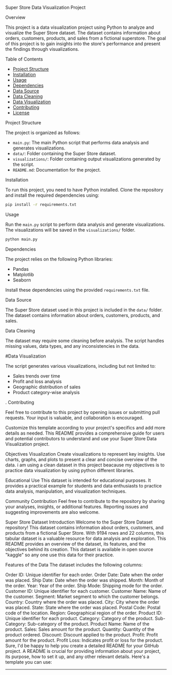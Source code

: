 Super Store Data Visualization Project

 Overview

This project is a data visualization project using Python to analyze and visualize the Super Store dataset. The dataset contains information about orders, customers, products, and sales from a fictional superstore. The goal of this project is to gain insights into the store's performance and present the findings through visualizations.

 Table of Contents

- [Project Structure](#project-structure)
- [Installation](#installation)
- [Usage](#usage)
- [Dependencies](#dependencies)
- [Data Source](#data-source)
- [Data Cleaning](#data-cleaning)
- [Data Visualization](#data-visualization)
- [Contributing](#contributing)
- [License](#license)

 Project Structure

The project is organized as follows:

- `main.py`: The main Python script that performs data analysis and generates visualizations.
- `data/`: Folder containing the Super Store dataset.
- `visualizations/`: Folder containing output visualizations generated by the script.
- `README.md`: Documentation for the project.

 Installation

To run this project, you need to have Python installed. Clone the repository and install the required dependencies using:

```bash
pip install -r requirements.txt
```

 Usage

Run the `main.py` script to perform data analysis and generate visualizations. The visualizations will be saved in the `visualizations/` folder.

```bash
python main.py
```

 Dependencies

The project relies on the following Python libraries:

- Pandas
- Matplotlib
- Seaborn

Install these dependencies using the provided `requirements.txt` file.

 Data Source

The Super Store dataset used in this project is included in the `data/` folder. The dataset contains information about orders, customers, products, and sales.

 Data Cleaning

The dataset may require some cleaning before analysis. The script handles missing values, data types, and any inconsistencies in the data.

#Data Visualization

The script generates various visualizations, including but not limited to:

- Sales trends over time
- Profit and loss analysis
- Geographic distribution of sales
- Product category-wise analysis

.
 Contributing

Feel free to contribute to this project by opening issues or submitting pull requests. Your input is valuable, and collaboration is encouraged.


Customize this template according to your project's specifics and add more details as needed. This README provides a comprehensive guide for users and potential contributors to understand and use your Super Store Data Visualization project.

Objectives
 Visualization
Create visualizations to represent key insights. Use charts, graphs, and plots to present a clear and concise overview of the data.
i am using a clean dataset in this project beacause my objectives is to practice data visualization by using python different libraries. 

 Educational Use
This dataset is intended for educational purposes. It provides a practical example for students and data enthusiasts to practice data analysis, manipulation, and visualization techniques.

 Community Contribution
Feel free to contribute to the repository by sharing your analyses, insights, or additional features. Reporting issues and suggesting improvements are also welcome.





Super Store Dataset
Introduction
Welcome to the Super Store Dataset repository! This dataset contains information about orders, customers, and products from a fictional Super Store. With 9194 rows and 22 columns, this tabular dataset is a valuable resource for data analysis and exploration. This README provides an overview of the dataset, its features, and the objectives behind its creation. This dataset is available in open source "kaggle" so any one use this data for their practice.

Features of the Data
The dataset includes the following columns:

Order ID: Unique identifier for each order.
Order Date: Date when the order was placed.
Ship Date: Date when the order was shipped.
Month: Month of the order.
Year: Year of the order.
Ship Mode: Shipping mode for the order.
Customer ID: Unique identifier for each customer.
Customer Name: Name of the customer.
Segment: Market segment to which the customer belongs.
Country: Country where the order was placed.
City: City where the order was placed.
State: State where the order was placed.
Postal Code: Postal code of the location.
Region: Geographical region of the order.
Product ID: Unique identifier for each product.
Category: Category of the product.
Sub-Category: Sub-category of the product.
Product Name: Name of the product.
Sales: Sales amount for the product.
Quantity: Quantity of the product ordered.
Discount: Discount applied to the product.
Profit: Profit amount for the product.
Profit Loss: Indicates profit or loss for the product.
Sure, I'd be happy to help you create a detailed README for your GitHub project. A README is crucial for providing information about your project, its purpose, how to set it up, and any other relevant details. Here's a template you can use:

---

